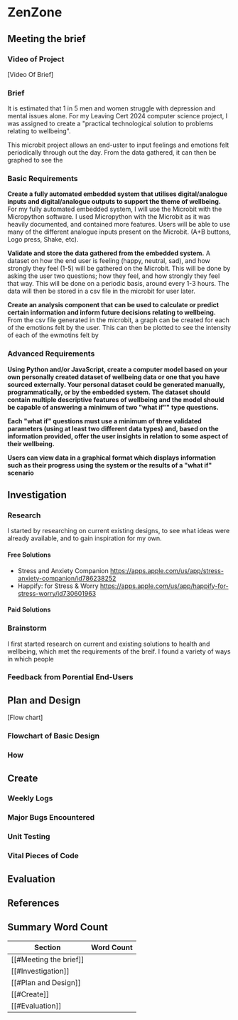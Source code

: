 # ZenZone
## Meeting the brief

### Video of Project
[Video Of Brief]


### Brief
It is estimated that 1 in 5 men and women struggle with depression and mental issues alone. For my Leaving Cert 2024 computer science project, 
I was assigned to create a "practical technological solution to problems relating to wellbeing". 



This microbit project allows an end-uster to input feelings and emotions felt periodically through out the day. From the data gathered, it can then be graphed to see the 



### Basic Requirements
**Create a fully automated embedded system that utilises digital/analogue inputs and digital/analogue outputs to support the theme of wellbeing.**
For my fully automated embedded system, I will use the Microbit with the Micropython software. I used Micropython with the Microbit as it was heavily documented, and contained more features. Users will be able to use many of the different analogue inputs present on the Microbit. (A+B buttons, Logo press, Shake, etc).


**Validate and store the data gathered from the embedded system.**
A dataset on how the end user is feeling (happy, neutral, sad), and how strongly they feel (1-5) will be gathered on the Microbit. This will be done by asking the user two questions; how they feel, and how strongly they feel that way. This will be done on a periodic basis, around every 1-3 hours. The data will then be stored in a csv file in the microbit for user later.


**Create an analysis component that can be used to calculate or predict certain information and inform future decisions relating to wellbeing.**
From the csv file generated in the microbit, a graph can be created for each of the emotions felt by the user. This can then be plotted to see the intensity of each of the ewmotins felt by 




### Advanced Requirements
**Using Python and/or JavaScript, create a computer model based on your own personally created dataset of wellbeing data or one that you have sourced externally. Your personal dataset could be generated manually, programmatically, or by the embedded system. The dataset should contain multiple descriptive features of wellbeing and the model should be capable of answering a minimum of two "what if"" type questions.**



**Each "what if" questions must use a minimum of three validated parameters (using at least two different data types) and, based on the information provided, offer the user insights in relation to some aspect of their wellbeing.**



**Users can view data in a graphical format which displays information such as their progress using the system or the results of a "what if" scenario**



## Investigation
### Research
I started by researching on current existing designs, to see what ideas were already available, and to gain inspiration for my own.
#### Free Solutions
- Stress and Anxiety Companion
	https://apps.apple.com/us/app/stress-anxiety-companion/id786238252
- Happify: for Stress & Worry
	https://apps.apple.com/us/app/happify-for-stress-worry/id730601963
#### Paid Solutions

### Brainstorm
I first started research on current and existing solutions to health and wellbeing, which met the requirements of the breif. I found a variety of ways in which people

### Feedback from Porential End-Users

## Plan and Design
[Flow chart]
### Flowchart of Basic Design
### How 

## Create
### Weekly Logs

### Major Bugs Encountered
### Unit Testing

### Vital Pieces of Code

## Evaluation

## References

## Summary Word Count


| Section                | Word Count |
| ---------------------- | ---------- |
| [[#Meeting the brief]] |            |
| [[#Investigation]]     |            |
| [[#Plan and Design]]   |            |
| [[#Create]]            |            |
| [[#Evaluation]]        |            |
